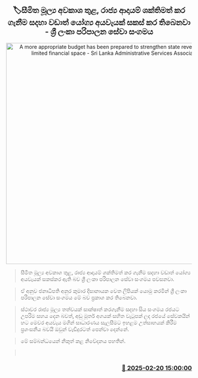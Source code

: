<p align='center'><b><h2 align='center' title='A more appropriate budget has been prepared to strengthen state revenues within limited financial space - Sri Lanka Administrative Services Association'>🏷සීමිත මූල්‍ය අවකාශ තුළ, රාජ්‍ය ආදායම් ශක්තිමත් කර ගැනීම සදහා වඩාත් යෝග්‍ය අයවැයක් සකස් කර තිබෙනවා - ශ්‍රී ලංකා පරිපාලන සේවා සංගමය</h2></b></p>
<p align='center'><img src='https://helakuru.sgp1.cdn.digitaloceanspaces.com/esana/images/lib/slas-new.jpg' width='600' alt='A more appropriate budget has been prepared to strengthen state revenues within limited financial space - Sri Lanka Administrative Services Association'></p>

> සීමිත මූල්‍ය අවකාශ තුළ, රාජ්‍ය ආදායම් ශක්තිමත් කර ගැනීම සදහා වඩාත් යෝග්‍ය අයවැයක් සකස්කර ඇති බව ශ්‍රී ලංකා පරිපාලන සේවා සංගමය පවසනවා.

> ඒ අනුව ජනාධිපති අනුර කුමාර දිසානායක වෙත ලිපියක් යොමු කරමින් ශ්‍රී ලංකා පරිපාලන සේවා සංගමය මේ බව ප්‍රකාශ කර තිබෙනවා.

> ස්ථාවර රාජ්‍ය මූල්‍ය තත්වයක් සාක්ෂාත් කරගැනීම සදහා සිය සංගමය රජයට උපරිම සහය දෙන බවත්, අඩු මූර්ත අගයක් සහිත වැටුපක් ලද රජයේ සේවකයින් හට මෙවර අයවැය මගින් සාධාරණය සැලසීමට ඉහළම උත්සාහයක් කිරීම ප්‍රශංසනීය බවයි ඔවුන් වැඩිදුරටත් පෙන්වා දෙන්නේ.

> මේ සම්බන්ධයෙන් නිකුත් කළ නිවේදනය පහතින්.

>  



<h3 align='right'><a href='https://www.helakuru.lk/esana/p/107667/'>📅 2025-02-20 15:00:00</a></h3>
